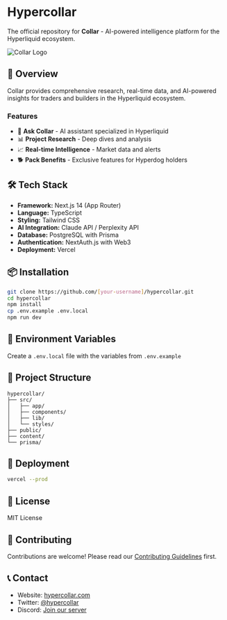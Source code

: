 # Hypercollar

The official repository for **Collar** - AI-powered intelligence platform for the Hyperliquid ecosystem.

![Collar Logo](public/images/collar-logo.svg)

## 🚀 Overview

Collar provides comprehensive research, real-time data, and AI-powered insights for traders and builders in the Hyperliquid ecosystem.

### Features
- 🤖 **Ask Collar** - AI assistant specialized in Hyperliquid
- 📊 **Project Research** - Deep dives and analysis
- 📈 **Real-time Intelligence** - Market data and alerts
- 🐕 **Pack Benefits** - Exclusive features for Hyperdog holders

## 🛠 Tech Stack

- **Framework:** Next.js 14 (App Router)
- **Language:** TypeScript
- **Styling:** Tailwind CSS
- **AI Integration:** Claude API / Perplexity API
- **Database:** PostgreSQL with Prisma
- **Authentication:** NextAuth.js with Web3
- **Deployment:** Vercel

## 📦 Installation

```bash
git clone https://github.com/[your-username]/hypercollar.git
cd hypercollar
npm install
cp .env.example .env.local
npm run dev
```

## 🔧 Environment Variables

Create a `.env.local` file with the variables from `.env.example`

## 📁 Project Structure

```
hypercollar/
├── src/
│   ├── app/
│   ├── components/
│   ├── lib/
│   └── styles/
├── public/
├── content/
└── prisma/
```

## 🚀 Deployment

```bash
vercel --prod
```

## 📝 License

MIT License

## 🤝 Contributing

Contributions are welcome! Please read our [Contributing Guidelines](CONTRIBUTING.md) first.

## 📞 Contact

- Website: [hypercollar.com](https://hypercollar.com)
- Twitter: [@hypercollar](https://twitter.com/hypercollar)
- Discord: [Join our server](https://discord.gg/hypercollar)
